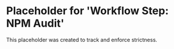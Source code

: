 ﻿# Placeholder for 'Workflow Step: NPM Audit'
This placeholder was created to track and enforce strictness.
